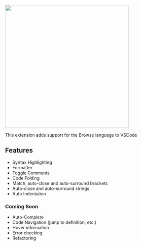 <img src="https://raw.githubusercontent.com/windsorio/browse/master/images/full.png" width=400 />

This extension adds support for the Browse language to VSCode

## Features

- Syntax Highlighting
- Formatter
- Toggle Comments
- Code Folding
- Match, auto-close and auto-surround brackets
- Auto-close and auto-surround strings
- Auto Indentation

### Coming Soon

- Auto-Complete
- Code Navigation (jump to definition, etc.)
- Hover information
- Error checking
- Refactoring

